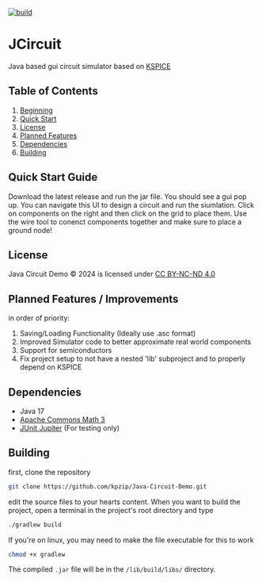 [![build](https://github.com/kpzip/Java-Circuit-Demo/actions/workflows/gradle.yml/badge.svg)](https://github.com/kpzip/Java-Circuit-Demo/actions/workflows/gradle.yml)

# JCircuit

Java based gui circuit simulator based on [KSPICE](https://github.com/kpzip/KSPICE)

## Table of Contents
1. [Beginning](#jcircuit)
2. [Quick Start](#quick-start-guide)
3. [License](#license)
4. [Planned Features](#planned-features-improvements)
5. [Dependencies](#dependencies)
6. [Building](#building)


## Quick Start Guide

Download the latest release and run the jar file. You should see a gui pop up. You can navigate this UI to design a circuit and run the siumlation.
Click on components on the right and then click on the grid to place them. Use the wire tool to conenct components together and make sure to place a ground node!

## License

Java Circuit Demo © 2024 is licensed under [CC BY-NC-ND 4.0](https://creativecommons.org/licenses/by-nc-nd/4.0/?ref=chooser-v1)

## Planned Features / Improvements

in order of priority:
1. Saving/Loading Functionality \(Ideally use .asc format\)
2. Improved Simulator code to better approximate real world components
3. Support for semiconductors
4. Fix project setup to not have a nested 'lib' subproject and to properly depend on KSPICE


## Dependencies

- Java 17
- [Apache Commons Math 3](https://commons.apache.org/proper/commons-math/)
- [JUnit Jupiter](https://junit.org/junit5/docs/current/user-guide/) (For testing only)

## Building

first, clone the repository
```bash
git clone https://github.com/kpzip/Java-Circuit-Demo.git
```
edit the source files to your hearts content. When you want to build the project, open a terminal in the project's root directory and type
```bash
./gradlew build
```
If you're on linux, you may need to make the file executable for this to work
```bash
chmod +x gradlew
```
The compiled `.jar` file will be in the `/lib/build/libs/` directory.
